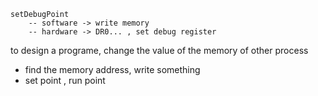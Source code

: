 ```
setDebugPoint
	-- software -> write memory
	-- hardware -> DR0... , set debug register
```

to design a programe, change the value of the memory of other process
- find the memory  address, write something
- set point , run point